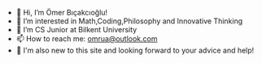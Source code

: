 - 👋 Hi, I’m Ömer Bıçakcıoğlu!
- 👀 I’m interested in Math,Coding,Philosophy and Innovative Thinking
- 🌱 I’m CS Junior at Bilkent University
- 📫 How to reach me: omrua@outlook.com
- 👀 I'm also new to this site and looking forward to your advice and help!

<!---
bicakciogluu/bicakciogluu is a ✨ special ✨ repository because its `README.md` (this file) appears on your GitHub profile.
You can click the Preview link to take a look at your changes.
--->
